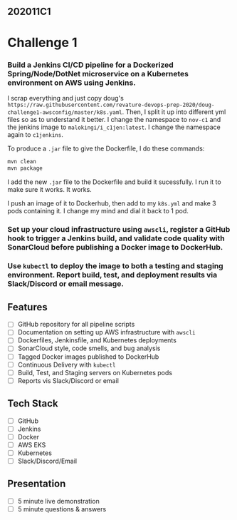 ## 202011C1
# Challenge 1

### Build a Jenkins CI/CD pipeline for a Dockerized Spring/Node/DotNet microservice on a Kubernetes environment on AWS using Jenkins.

I scrap everything and just copy doug's `https://raw.githubusercontent.com/revature-devops-prep-2020/doug-challenge1-awsconfig/master/k8s.yaml`. Then, I split it up into different yml files so as to understand it better. I change the namespace to `nov-c1` and the jenkins image to `malokingi/i_c1jen:latest`. I change the namespace again to `c1jenkins`. 

To produce a `.jar` file to give the Dockerfile, I do these commands:
```sh
mvn clean
mvn package
```

I add the new `.jar` file to the Dockerfile and build it sucessfully. I run it to make sure it works. It works. 

I push an image of it to Dockerhub, then add to my `k8s.yml` and make 3 pods containing it. I change my mind and dial it back to 1 pod. 

### Set up your cloud infrastructure using `awscli`, register a GitHub hook to trigger a Jenkins build, and validate code quality with SonarCloud before publishing a Docker image to DockerHub.

### Use `kubectl` to deploy the image to both a testing and staging environment. Report build, test, and deployment results via Slack/Discord or email message.


## Features
- [ ] GitHub repository for all pipeline scripts
- [ ] Documentation on setting up AWS infrastructure with `awscli`
- [ ] Dockerfiles, Jenkinsfile, and Kubernetes deployments
- [ ] SonarCloud style, code smells, and bug analysis
- [ ] Tagged Docker images published to DockerHub
- [ ] Continuous Delivery with `kubectl`
- [ ] Build, Test, and Staging servers on Kubernetes pods
- [ ] Reports vis Slack/Discord or email

## Tech Stack
- [ ] GitHub
- [ ] Jenkins
- [ ] Docker
- [ ] AWS EKS
- [ ] Kubernetes
- [ ] Slack/Discord/Email

## Presentation
- [ ] 5 minute live demonstration
- [ ] 5 minute questions & answers